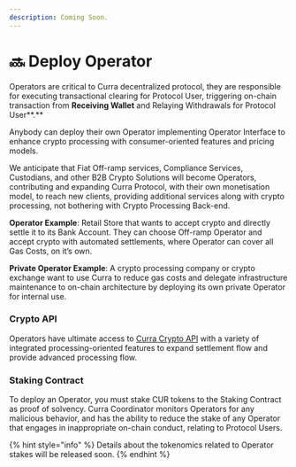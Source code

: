 ```yaml
---
description: Coming Soon.
---
```


# 🔜 Deploy Operator

Operators are critical to Curra decentralized protocol, they are responsible for executing transactional clearing for Protocol User, triggering on-chain transaction from **Receiving Wallet** and Relaying Withdrawals for Protocol User**.**

Anybody can deploy their own Operator implementing Operator Interface to enhance crypto processing with consumer-oriented features and pricing models.

We anticipate that Fiat Off-ramp services, Compliance Services, Custodians, and other B2B Crypto Solutions will become Operators, contributing and expanding Curra Protocol, with their own monetisation model, to reach new clients, providing additional services along with crypto processing, not bothering with Crypto Processing Back-end.

**Operator Example**: Retail Store that wants to accept crypto and directly settle it to its Bank Account. They can choose Off-ramp Operator and accept crypto with automated settlements, where Operator can cover all Gas Costs, on it’s own.

**Private Operator Example**: A crypto processing company or crypto exchange want to use Curra to reduce gas costs and delegate infrastructure maintenance to on-chain architecture by deploying its own private Operator for internal use.

### Crypto API

Operators have ultimate access to [Curra Crypto API](curra-crypto-api.md) with a variety of integrated processing-oriented features to expand settlement flow and provide advanced processing flow.

### Staking Contract

To deploy an Operator, you must stake CUR tokens to the Staking Contract as proof of solvency. Curra Coordinator monitors Operators for any malicious behavior, and has the ability to reduce the stake of any Operator that engages in inappropriate on-chain conduct, relating to Protocol Users.

{% hint style="info" %}
Details about the tokenomics related to Operator stakes will be released soon.
{% endhint %}
